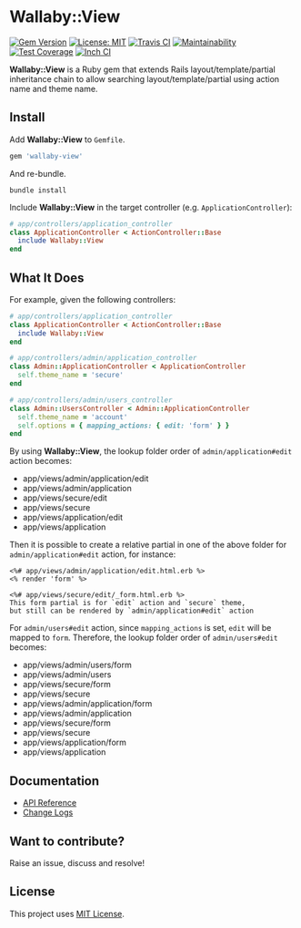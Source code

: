 # Wallaby::View

[![Gem Version](https://badge.fury.io/rb/wallaby-view.svg)](https://badge.fury.io/rb/wallaby-view)
[![License: MIT](https://img.shields.io/badge/License-MIT-yellow.svg)](https://opensource.org/licenses/MIT)
[![Travis CI](https://travis-ci.com/wallaby-rails/wallaby-view.svg?branch=master)](https://travis-ci.com/wallaby-rails/wallaby-view)
[![Maintainability](https://api.codeclimate.com/v1/badges/d3e924dd70cc12562eab/maintainability)](https://codeclimate.com/github/wallaby-rails/wallaby-view/maintainability)
[![Test Coverage](https://api.codeclimate.com/v1/badges/d3e924dd70cc12562eab/test_coverage)](https://codeclimate.com/github/wallaby-rails/wallaby-view/test_coverage)
[![Inch CI](https://inch-ci.org/github/wallaby-rails/wallaby-view.svg?branch=master)](https://inch-ci.org/github/wallaby-rails/wallaby-view)

**Wallaby::View** is a Ruby gem that extends Rails layout/template/partial inheritance chain to allow searching layout/template/partial using action name and theme name.

## Install

Add **Wallaby::View** to `Gemfile`.

```ruby
gem 'wallaby-view'
```

And re-bundle.

```shell
bundle install
```

Include **Wallaby::View** in the target controller (e.g. `ApplicationController`):

```ruby
# app/controllers/application_controller
class ApplicationController < ActionController::Base
  include Wallaby::View
end
```

## What It Does

For example, given the following controllers:

```ruby
# app/controllers/application_controller
class ApplicationController < ActionController::Base
  include Wallaby::View
end

# app/controllers/admin/application_controller
class Admin::ApplicationController < ApplicationController
  self.theme_name = 'secure'
end

# app/controllers/admin/users_controller
class Admin::UsersController < Admin::ApplicationController
  self.theme_name = 'account'
  self.options = { mapping_actions: { edit: 'form' } }
end
```

By using **Wallaby::View**, the lookup folder order of `admin/application#edit` action becomes:

- app/views/admin/application/edit
- app/views/admin/application
- app/views/secure/edit
- app/views/secure
- app/views/application/edit
- app/views/application

Then it is possible to create a relative partial in one of the above folder for `admin/application#edit` action, for instance:

```erb
<%# app/views/admin/application/edit.html.erb %>
<% render 'form' %>

<%# app/views/secure/edit/_form.html.erb %>
This form partial is for `edit` action and `secure` theme,
but still can be rendered by `admin/application#edit` action
```

For `admin/users#edit` action, since `mapping_actions` is set, `edit` will be mapped to `form`.
Therefore, the lookup folder order of `admin/users#edit` becomes:

- app/views/admin/users/form
- app/views/admin/users
- app/views/secure/form
- app/views/secure
- app/views/admin/application/form
- app/views/admin/application
- app/views/secure/form
- app/views/secure
- app/views/application/form
- app/views/application

## Documentation

- [API Reference](https://www.rubydoc.info/gems/wallaby-view)
- [Change Logs](CHANGELOG.md)

## Want to contribute?

Raise an issue, discuss and resolve!

## License

This project uses [MIT License](LICENSE).
